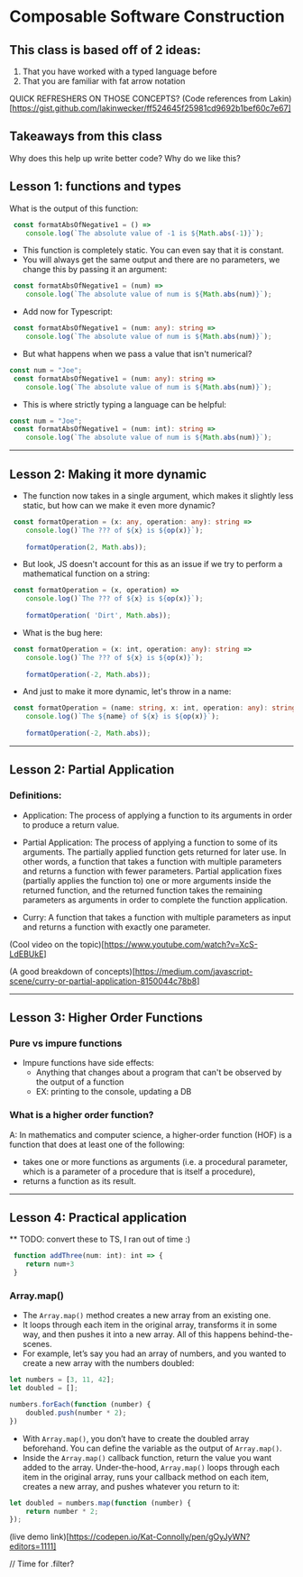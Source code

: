# Composable Software Construction

## This class is based off of 2 ideas: 
1. That you have worked with a typed language before
2. That you are familiar with fat arrow notation

QUICK REFRESHERS ON THOSE CONCEPTS?
(Code references from Lakin)[https://gist.github.com/lakinwecker/ff524645f25981cd9692b1bef60c7e67]

## Takeaways from this class
Why does this help up write better code? Why do we like this?

## Lesson 1: functions and types

What is the output of this function: 
```js
 const formatAbsOfNegative1 = () =>
    console.log(`The absolute value of -1 is ${Math.abs(-1)}`);
```
- This function is completely static. You can even say that it is constant.
- You will always get the same output and there are no parameters, we change this by passing it an argument: 
```js
 const formatAbsOfNegative1 = (num) =>
    console.log(`The absolute value of num is ${Math.abs(num)}`);
 ```

- Add now for Typescript: 
```ts
 const formatAbsOfNegative1 = (num: any): string =>
    console.log(`The absolute value of num is ${Math.abs(num)}`);
```

- But what happens when we pass a value that isn't numerical? 
```ts
const num = "Joe";
 const formatAbsOfNegative1 = (num: any): string =>
    console.log(`The absolute value of num is ${Math.abs(num)}`);
```

- This is where strictly typing a language can be helpful: 
```ts
const num = "Joe";
 const formatAbsOfNegative1 = (num: int): string =>
    console.log(`The absolute value of num is ${Math.abs(num)}`);
```

---------

## Lesson 2: Making it more dynamic 

- The function now takes in a single argument, which makes it slightly less static, but how can we make it even more dynamic? 

```ts
 const formatOperation = (x: any, operation: any): string => 
    console.log()`The ??? of ${x} is ${op(x)}`);
    
    formatOperation(2, Math.abs));
```

- But look, JS doesn't account for this as an issue if we try to perform a mathematical function on a string: 
```js
 const formatOperation = (x, operation) => 
    console.log()`The ??? of ${x} is ${op(x)}`);
    
    formatOperation( 'Dirt', Math.abs));    
```

- What is the bug here: 
```ts
 const formatOperation = (x: int, operation: any): string => 
    console.log()`The ??? of ${x} is ${op(x)}`);
    
    formatOperation(-2, Math.abs));
```

- And just to make it more dynamic, let's throw in a name: 
```ts
 const formatOperation = (name: string, x: int, operation: any): string => 
    console.log()`The ${name} of ${x} is ${op(x)}`);
    
    formatOperation(-2, Math.abs));
```
---------

## Lesson 2: Partial Application 

### Definitions: 
- Application: The process of applying a function to its arguments in order to produce a return value.

- Partial Application: The process of applying a function to some of its arguments. The partially applied function gets returned for later use. In other words, a function that takes a function with multiple parameters and returns a function with fewer parameters. Partial application fixes (partially applies the function to) one or more arguments inside the returned function, and the returned function takes the remaining parameters as arguments in order to complete the function application.

- Curry: A function that takes a function with multiple parameters as input and returns a function with exactly one parameter.

(Cool video on the topic)[https://www.youtube.com/watch?v=XcS-LdEBUkE]

(A good breakdown of concepts)[https://medium.com/javascript-scene/curry-or-partial-application-8150044c78b8]

---------
## Lesson 3: Higher Order Functions
### Pure vs impure functions
- Impure functions have side effects: 
    - Anything that changes about a program that can't be observed by the output  of a function
    - EX: printing to the console, updating a DB

### What is a higher order function? 
A: In mathematics and computer science, a higher-order function (HOF) is a function that does at least one of the following:

- takes one or more functions as arguments (i.e. a procedural parameter, which is a parameter of a procedure that is itself a procedure),
- returns a function as its result.

---------
## Lesson 4: Practical application

** TODO: convert these to TS, I ran out of time :) 
```ts 
 function addThree(num: int): int => {
    return num+3
 }
 ```

 ### Array.map()
- The `Array.map()` method creates a new array from an existing one.
- It loops through each item in the original array, transforms it in some way, and then pushes it into a new array. All of this happens behind-the-scenes.
- For example, let’s say you had an array of numbers, and you wanted to create a new array with the numbers doubled: 

```js
let numbers = [3, 11, 42];
let doubled = [];

numbers.forEach(function (number) {
    doubled.push(number * 2);
})
```

- With `Array.map()`, you don’t have to create the doubled array beforehand. You can define the variable as the output of `Array.map()`.
 - Inside the `Array.map()` callback function, return the value you want added to the array. Under-the-hood, `Array.map()` loops through each item in the original array, runs your callback method on each item, creates a new array, and pushes whatever you return to it: 

```js
let doubled = numbers.map(function (number) {
	return number * 2;
});
```

(live demo link)[https://codepen.io/Kat-Connolly/pen/gOyJyWN?editors=1111]

// Time for .filter?